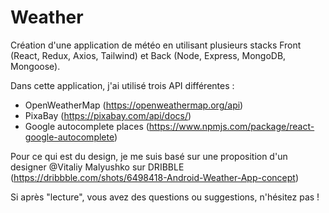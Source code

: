 # Weather

Création d'une application de météo en utilisant plusieurs stacks Front (React, Redux, Axios, Tailwind) et Back (Node, Express, MongoDB, Mongoose).

Dans cette application, j'ai utilisé trois API différentes :

- OpenWeatherMap (https://openweathermap.org/api)
- PixaBay (https://pixabay.com/api/docs/)
- Google autocomplete places (https://www.npmjs.com/package/react-google-autocomplete)

Pour ce qui est du design, je me suis basé sur une proposition d'un designer @Vitaliy Malyushko sur DRIBBLE (https://dribbble.com/shots/6498418-Android-Weather-App-concept)

Si après "lecture", vous avez des questions ou suggestions, n'hésitez pas !
